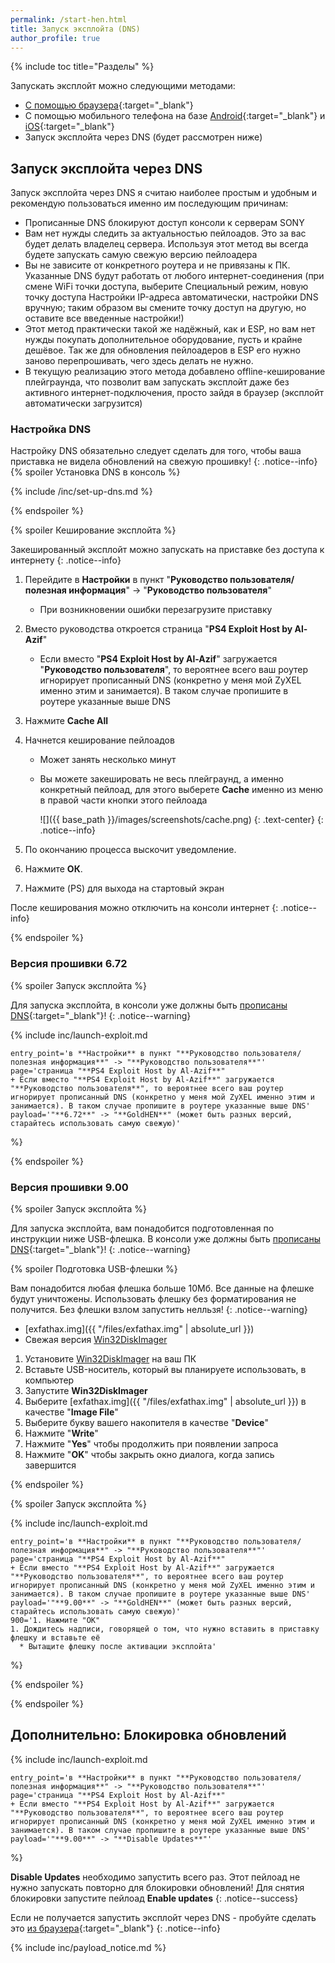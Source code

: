```yaml
---
permalink: /start-hen.html
title: Запуск эксплойта (DNS)
author_profile: true
---
```

{% include toc title="Разделы" %}

Запускать эксплойт можно следующими методами: 
* [С помощью браузера](start-hen-browser){:target="_blank"}
* С помощью мобильного телефона на базе [Android](https://4pda.to/forum/index.php?showtopic=885825&view=findpost&p=70298081){:target="_blank"} и [iOS](https://www.psxhax.com/threads/how-to-host-ps4hen-for-airdisk-ios-iphone-guide-by-leslie84.4383/){:target="_blank"}
* Запуск эксплойта через DNS (будет рассмотрен ниже)

## Запуск эксплойта через DNS 	

Запуск эксплойта через DNS я считаю наиболее простым и удобным и рекомендую пользоваться именно им последующим причинам:
* Прописанные DNS блокируют доступ консоли к серверам SONY
* Вам нет нужды следить за актуальностью пейлоадов. Это за вас будет делать владелец сервера. Используя этот метод вы всегда будете запускать самую свежую версию пейлоадера
* Вы не зависите от конкретного роутера и не привязаны к ПК. Указанные DNS будут работать от любого интернет-соединения (при смене WiFi точки доступа, выберите Специальный режим, новую точку доступа Настройки IP-адреса автоматически, настройки DNS вручную; таким образом вы смените точку доступ на другую, но оставите все введенные настройки!)
* Этот метод практически такой же надёжный, как и ESP, но вам нет нужды покупать дополнительное оборудование, пусть и крайне дешёвое. Так же для обновления пейлоадеров в ESP его нужно заново перепрошивать, чего здесь делать не нужно. 
* В текущую реализацию этого метода добавлено offline-кеширование плейграунда, что позволит вам запускать эксплойт даже без активного интернет-подключения, просто зайдя в браузер (эксплойт автоматически загрузится)

### Настройка DNS

Настройку DNS обязательно следует сделать для того, чтобы ваша приставка не видела обновлений на свежую прошивку!
{: .notice--info}
{% spoiler Установка DNS в консоль %}

{% include /inc/set-up-dns.md %}

{% endspoiler %}

{% spoiler Кеширование эксплойта %}

Закешированный эксплойт можно запускать на приставке без доступа к интернету
{: .notice--info}

1. Перейдите в **Настройки** в пункт "**Руководство пользователя/полезная информация**" -> "**Руководство пользователя**"
	+ При возникновении ошибки перезагрузите приставку
1. Вместо руководства откроется страница "**PS4 Exploit Host by Al-Azif**" 
    + Если вместо "**PS4 Exploit Host by Al-Azif**" загружается "**Руководство пользователя**", то вероятнее всего ваш роутер игнорирует прописанный DNS (конкретно у меня мой ZyXEL именно этим и занимается). В таком случае пропишите в роутере указанные выше DNS
1. Нажмите **Cache All**
1. Начнется кеширование пейлоадов
	* Может занять несколько минут
	* Вы можете закешировать не весь плейграунд, а именно конкретный пейлоад, для этого выберете **Cache** именно из меню в правой части кнопки этого пейлоада 
	
		![]({{ base_path }}/images/screenshots/cache.png) 
		{: .text-center}
		{: .notice--info}

1. По окончанию процесса выскочит уведомление.
1. Нажмите **ОК**.
1. Нажмите (PS) для выхода на стартовый экран

После кеширования можно отключить на консоли интернет 
{: .notice--info}

{% endspoiler %}


### Версия прошивки 6.72

{% spoiler Запуск эксплойта %}

Для запуска эксплойта, в консоли уже должны быть [прописаны DNS](#настройка-dns){:target="_blank"}!
{: .notice--warning}

{% include inc/launch-exploit.md 

	entry_point='в **Настройки** в пункт "**Руководство пользователя/полезная информация**" -> "**Руководство пользователя**"'
	page='страница "**PS4 Exploit Host by Al-Azif**" 
    + Если вместо "**PS4 Exploit Host by Al-Azif**" загружается "**Руководство пользователя**", то вероятнее всего ваш роутер игнорирует прописанный DNS (конкретно у меня мой ZyXEL именно этим и занимается). В таком случае пропишите в роутере указанные выше DNS'
	payload='"**6.72**" -> "**GoldHEN**" (может быть разных версий, старайтесь использовать самую свежую)'

%}

{% endspoiler %}

### Версия прошивки 9.00

{% spoiler Запуск эксплойта %}

Для запуска эксплойта, вам понадобится подготовленная по инструкции ниже USB-флешка. В консоли уже должны быть [прописаны DNS](#настройка-dns){:target="_blank"}!
{: .notice--warning}

{% spoiler Подготовка USB-флешки  %}

Вам понадобится любая флешка больше 10Мб. Все данные на флешке будут уничтожены. Использовать флешку без форматирования не получится. Без флешки взлом запустить нелльзя! 
{: .notice--warning}

* [exfathax.img]({{ "/files/exfathax.img" | absolute_url }})
* Свежая версия [Win32DiskImager](https://sourceforge.net/projects/win32diskimager/)

1. Установите [Win32DiskImager](https://sourceforge.net/projects/win32diskimager/) на ваш ПК
1. Вставьте USB-носитель, который вы планируете использовать, в компьютер
1. Запустите **Win32DiskImager**
1. Выберите [exfathax.img]({{ "/files/exfathax.img" | absolute_url }}) в качестве "**Image File**"
1. Выберите букву вашего накопителя в качестве "**Device**"
1. Нажмите "**Write**"
1. Нажмите "**Yes**" чтобы продолжить при появлении запроса
1. Нажмите "**OK**" чтобы закрыть окно диалога, когда запись завершится

{% endspoiler %} 

{% spoiler Запуск эксплойта %}


{% include inc/launch-exploit.md 

	entry_point='в **Настройки** в пункт "**Руководство пользователя/полезная информация**" -> "**Руководство пользователя**"'
	page='страница "**PS4 Exploit Host by Al-Azif**" 
    + Если вместо "**PS4 Exploit Host by Al-Azif**" загружается "**Руководство пользователя**", то вероятнее всего ваш роутер игнорирует прописанный DNS (конкретно у меня мой ZyXEL именно этим и занимается). В таком случае пропишите в роутере указанные выше DNS'
	payload='"**9.00**" -> "**GoldHEN**" (может быть разных версий, старайтесь использовать самую свежую)'
	900='1. Нажмите "ОК"
	1. Дождитесь надписи, говорящей о том, что нужно вставить в приставку флешку и вставьте её
	  * Вытащите флешку после активации эксплойта'

%}


{% endspoiler %}

{% endspoiler %}

## Дополнительно: Блокировка обновлений 

{% include inc/launch-exploit.md 

	entry_point='в **Настройки** в пункт "**Руководство пользователя/полезная информация**" -> "**Руководство пользователя**"'
	page='страница "**PS4 Exploit Host by Al-Azif**" 
    + Если вместо "**PS4 Exploit Host by Al-Azif**" загружается "**Руководство пользователя**", то вероятнее всего ваш роутер игнорирует прописанный DNS (конкретно у меня мой ZyXEL именно этим и занимается). В таком случае пропишите в роутере указанные выше DNS'
	payload='"**9.00**" -> "**Disable Updates**"'

%}

**Disable Updates** необходимо запустить всего раз. Этот пейлоад не нужно запускать повторно для блокировки обновлений! Для снятия блокировки запустите пейлоад **Enable updates**
{: .notice--success}

Если не получается запустить эксплойт через DNS - пробуйте сделать это [из браузера](start-hen-browser){:target="_blank"}
{: .notice--info}

{% include inc/payload_notice.md %}